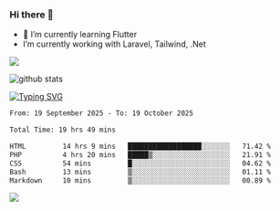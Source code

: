 ### Hi there 👋
- 🌱 I’m currently learning Flutter
-  I’m currently working with Laravel, Tailwind, .Net

[![](https://visitcount.itsvg.in/api?id=alvnfaiz&label=Profile%20Views&color=5&icon=6&pretty=true)](https://visitcount.itsvg.in)


![github stats](https://github-readme-stats.vercel.app/api?username=alvnfaiz&show_icons=true)


[![Typing SVG](http://readme-typing-svg.herokuapp.com?font=Montserrat&color=%2336BCF7&duration=4000&center=true&lines=Alvin+Faiz;Fullstack+Developer;PHP%2C+Java%2C+Javascript%2C+Python;Laravel%2C+Vue%202%2C+Tailwind%2C+Bootstrap)](https://git.io/typing-svg)

<!--[![Alvnfaiz wakatime stats](https://github-readme-stats.vercel.app/api/wakatime?username=alvnfaiz&layout=compact&theme=dracula)](https://github.com/anuraghazra/github-readme-stats)

<!--START_SECTION:waka-->

```txt
From: 19 September 2025 - To: 19 October 2025

Total Time: 19 hrs 49 mins

HTML         14 hrs 9 mins   ██████████████████░░░░░░░   71.42 %
PHP          4 hrs 20 mins   █████▒░░░░░░░░░░░░░░░░░░░   21.91 %
CSS          54 mins         █░░░░░░░░░░░░░░░░░░░░░░░░   04.62 %
Bash         13 mins         ▒░░░░░░░░░░░░░░░░░░░░░░░░   01.11 %
Markdown     10 mins         ▒░░░░░░░░░░░░░░░░░░░░░░░░   00.89 %
```

<!--END_SECTION:waka-->

  <!-- Change the `github-readme-stats.anuraghazra1.vercel.app` to `github-readme-stats.vercel.app`  -->
  <img align="center" src="https://github-readme-stats.anuraghazra1.vercel.app/api/top-langs/?username=alvnfaiz&layout=compact" />
<!--
**alvnfaiz/alvnfaiz** is a ✨ _special_ ✨ repository because its `README.md` (this file) appears on your GitHub profile.

Here are some ideas to get you started:

- 🔭 I’m currently working on ...
- 🌱 I’m currently learning ...
- 👯 I’m looking to collaborate on ...
- 🤔 I’m looking for help with ...
- 💬 Ask me about ...
- 📫 How to reach me: ...
- 😄 Pronouns: ...
- ⚡ Fun fact: ...
-->

